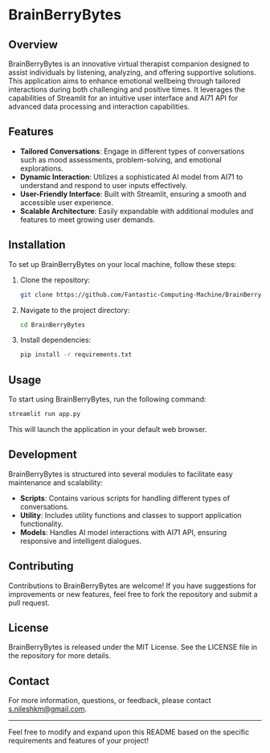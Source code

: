 # BrainBerryBytes

## Overview

BrainBerryBytes is an innovative virtual therapist companion designed to assist individuals by listening, analyzing, and offering supportive solutions. This application aims to enhance emotional wellbeing through tailored interactions during both challenging and positive times. It leverages the capabilities of Streamlit for an intuitive user interface and AI71 API for advanced data processing and interaction capabilities.

## Features

- **Tailored Conversations**: Engage in different types of conversations such as mood assessments, problem-solving, and emotional explorations.
- **Dynamic Interaction**: Utilizes a sophisticated AI model from AI71 to understand and respond to user inputs effectively.
- **User-Friendly Interface**: Built with Streamlit, ensuring a smooth and accessible user experience.
- **Scalable Architecture**: Easily expandable with additional modules and features to meet growing user demands.

## Installation

To set up BrainBerryBytes on your local machine, follow these steps:

1. Clone the repository:

   ```bash
   git clone https://github.com/Fantastic-Computing-Machine/BrainBerryBytes.git
   ```
2. Navigate to the project directory:

   ```bash
   cd BrainBerryBytes
   ```
3. Install dependencies:

   ```bash
   pip install -r requirements.txt
   ```

## Usage

To start using BrainBerryBytes, run the following command:

```bash
streamlit run app.py
```

This will launch the application in your default web browser.

## Development

BrainBerryBytes is structured into several modules to facilitate easy maintenance and scalability:

- **Scripts**: Contains various scripts for handling different types of conversations.
- **Utility**: Includes utility functions and classes to support application functionality.
- **Models**: Handles AI model interactions with AI71 API, ensuring responsive and intelligent dialogues.

## Contributing

Contributions to BrainBerryBytes are welcome! If you have suggestions for improvements or new features, feel free to fork the repository and submit a pull request.

## License

BrainBerryBytes is released under the MIT License. See the LICENSE file in the repository for more details.

## Contact

For more information, questions, or feedback, please contact [s.nileshkm@gmail.com](mailto:s.nileshkm@gmail.com).

---

Feel free to modify and expand upon this README based on the specific requirements and features of your project!